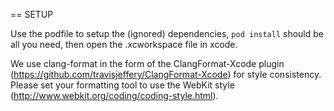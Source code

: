 == SETUP

Use the podfile to setup the (ignored) dependencies, `pod install` should be all you need, then open the .xcworkspace file in xcode.

We use clang-format in the form of the ClangFormat-Xcode plugin (https://github.com/travisjeffery/ClangFormat-Xcode) for style consistency. Please set your formatting tool to use the WebKit style (http://www.webkit.org/coding/coding-style.html).